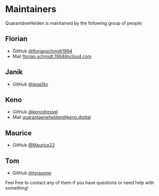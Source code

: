 # Maintainers
QuarantäneHelden is maintained by the following group of people:

## Florian
- GitHub [@florianschmidt1994](https://github.com/florianschmidt1994) 
- Mail [florian.schmidt.1994@icloud.com](mailto:florian.schmidt.1994@icloud.com) 

## Janik
 - GitHub [@jagaSto](https://github.com/jagaSto)
 
## Keno
- GitHub [@kenodressel](https://github.com/kenodressel) 
- Mail [quarantaenehelden@keno.digital](mailto:quarantaenehelden@keno.digital)

## Maurice
- GitHub [@Maurice22](https://github.com/Maurice22)

## Tom
- GitHub [@tgraupne](https://github.com/tgraupne)
 
 Feel free to contact any of them if you have questions or need help with something!
